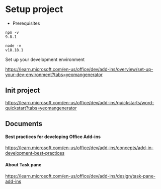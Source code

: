 # Setup project
- Prerequisites
```
npm -v
9.8.1
```

```
node -v
v18.18.1
```
Set up your development environment

https://learn.microsoft.com/en-us/office/dev/add-ins/overview/set-up-your-dev-environment?tabs=yeomangenerator

## Init project

https://learn.microsoft.com/en-us/office/dev/add-ins/quickstarts/word-quickstart?tabs=yeomangenerator

## Documents

#### Best practices for developing Office Add-ins

https://learn.microsoft.com/en-us/office/dev/add-ins/concepts/add-in-development-best-practices

#### About Task pane

https://learn.microsoft.com/en-us/office/dev/add-ins/design/task-pane-add-ins
